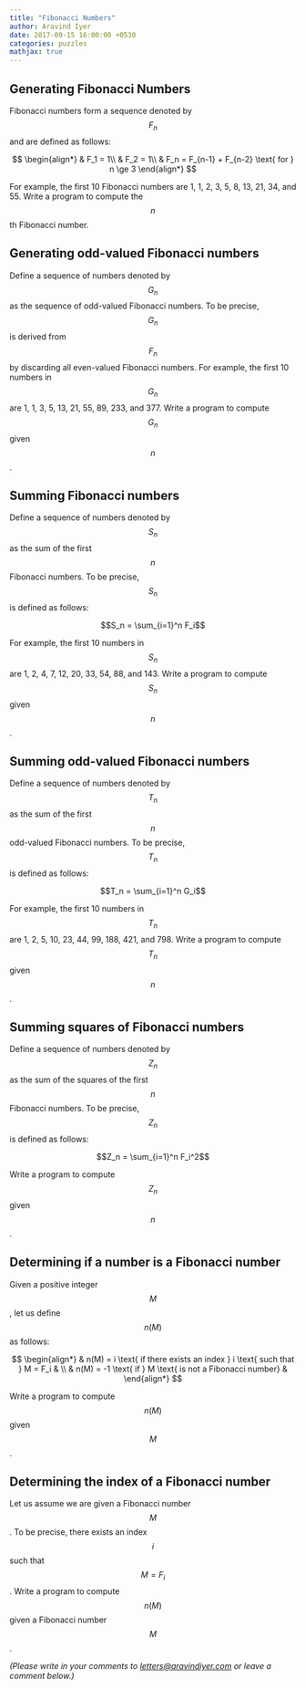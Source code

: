 ```yaml
---
title: "Fibonacci Numbers"
author: Aravind Iyer
date: 2017-09-15 16:00:00 +0530
categories: puzzles
mathjax: true
---
```


## Generating Fibonacci Numbers
Fibonacci numbers form a sequence denoted by $$F_n$$ and are defined as follows:

$$
\begin{align*}
  & F_1 = 1\\
  & F_2 = 1\\
  & F_n = F_{n-1} + F_{n-2} \text{ for } n \ge 3
\end{align*}
$$

For example, the first 10 Fibonacci numbers are 1, 1, 2, 3, 5, 8, 13, 21, 34, and 55.
Write a program to compute the $$n$$th Fibonacci number.

## Generating odd-valued Fibonacci numbers
Define a sequence of numbers denoted by $$G_n$$ as the sequence of odd-valued
Fibonacci numbers. To be precise, $$G_n$$ is derived from $$F_n$$ by discarding all
even-valued Fibonacci numbers. For example, the first 10 numbers in $$G_n$$ are
1, 1, 3, 5, 13, 21, 55, 89, 233, and 377. Write a program to compute $$G_n$$ given $$n$$.

## Summing Fibonacci numbers
Define a sequence of numbers denoted by $$S_n$$ as the sum of the first $$n$$ Fibonacci
numbers. To be precise, $$S_n$$ is defined as follows:

$$S_n = \sum_{i=1}^n F_i$$

For example, the first 10 numbers in $$S_n$$ are 1, 2, 4, 7, 12, 20, 33, 54, 88, and 143.
Write a program to compute $$S_n$$ given $$n$$.

## Summing odd-valued Fibonacci numbers
Define a sequence of numbers denoted by $$T_n$$ as the sum of the first $$n$$ odd-valued
Fibonacci numbers. To be precise, $$T_n$$ is defined as follows:

$$T_n = \sum_{i=1}^n G_i$$

For example, the first 10 numbers in $$T_n$$ are 1, 2, 5, 10, 23, 44, 99, 188, 421, and 798.
Write a program to compute $$T_n$$ given $$n$$.

## Summing squares of Fibonacci numbers
Define a sequence of numbers denoted by $$Z_n$$ as the sum of the squares of the first $$n$$
Fibonacci numbers. To be precise, $$Z_n$$ is defined as follows:

$$Z_n = \sum_{i=1}^n F_i^2$$

Write a program to compute $$Z_n$$ given $$n$$.

## Determining if a number is a Fibonacci number
Given a positive integer $$M$$, let us define $$n(M)$$ as follows:

$$
\begin{align*}
 & n(M) = i \text{ if there exists an index } i \text{ such that } M = F_i &  \\
 & n(M) = -1 \text{ if } M \text{ is not a Fibonacci number} & 
\end{align*}
$$

Write a program to compute $$n(M)$$ given $$M$$.

## Determining the index of a Fibonacci number
Let us assume we are given a Fibonacci number $$M$$. To be precise, there exists an index
$$i$$ such that $$M=F_i$$. Write a program to compute $$n(M)$$ given a Fibonacci number $$M$$.

*(Please write in your comments to [letters@aravindiyer.com](mailto:letters@aravindiyer.com) or leave a comment below.)*
